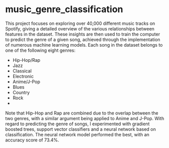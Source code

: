 # music_genre_classification


This project focuses on exploring over 40,000 different music tracks on Spotify, giving a detailed overview of the various relationships between features in the dataset. These insights are then used to train the computer to predict the genre of a given song, achieved through the implementation of numerous machine learning models. Each song in the dataset belongs to one of the following eight genres:

- Hip-Hop/Rap
- Jazz
- Classical
- Electronic
- Anime/J-Pop
- Blues
- Country
- Rock
- 

Note that Hip-Hop and Rap are combined due to the overlap between the two genres, with a similar argument being applied to Anime and J-Pop. With regard to predicting the genre of songs, I experimented with gradient boosted trees, support vector classifiers and a neural network based on classification. The neural network model performed the best, with an accuracy score of 73.4%.

